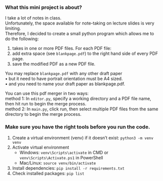 ### What this mini project is about?

I take a lot of notes in class. <br/>
Unfortunately, the space available for note-taking on lecture slides is very limiting. <br/>
Therefore, I decided to create a small python program which allows me to do the following: <br/>


1. takes in one or more PDF files. For each PDF file: <br/>
2. add extra space (see `blankpage.pdf`) to the right hand side of every PDF page. <br/>
3. save the modified PDF as a new PDF file. <br/>


You may replace `blankpage.pdf` with any other draft paper  <br/>
• but it need to have portrait orientation must be A4 sized. <br/>
• and you need to name your draft paper as blankpage.pdf. <br/>


You can use this pdf merger in two ways: <br/>
method 1: In `editor.py`, specify a working directory and a PDF file name, then hit run to begin the merge process. <br/>
method 2: In `main.py`, click run, then select multiple PDF files from the same directory to begin the merge process. <br/>


### Make sure you have the right tools before you run the code.

1. Create a virtual environment (venv) if it doesn’t exist: `python3 -m venv venv`
2. Activate virtual environment
    * Windows: `venv\Scripts\activate` in CMD or `venv\Scripts\Activate.ps1` in PowerShell
    * Mac/Linux: `source venv/bin/activate`
3. Install dependencies: `pip install -r requirements.txt`
4. Check installed packages: `pip list`